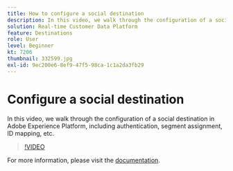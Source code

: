 ```yaml
---
title: How to configure a social destination
description: In this video, we walk through the configuration of a social destination in Adobe Experience Platform, including authentication, segment assignment, ID mapping, etc.
solution: Real-time Customer Data Platform
feature: Destinations
role: User
level: Beginner
kt: 7206
thumbnail: 332599.jpg
exl-id: 9ec200e6-8ef9-47f5-98ca-1c1a2da3fb29
---
```

# Configure a social destination

In this video, we walk through the configuration of a social destination in Adobe Experience Platform, including authentication, segment assignment, ID mapping, etc.

>[!VIDEO](https://video.tv.adobe.com/v/332599/?quality=12&learn=on)

For  more information, please visit the [documentation](https://experienceleague.adobe.com/docs/experience-platform/destinations/catalog/social/overview.html).
